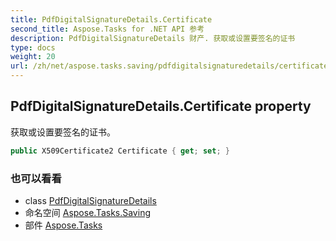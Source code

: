 ```yaml
---
title: PdfDigitalSignatureDetails.Certificate
second_title: Aspose.Tasks for .NET API 参考
description: PdfDigitalSignatureDetails 财产. 获取或设置要签名的证书
type: docs
weight: 20
url: /zh/net/aspose.tasks.saving/pdfdigitalsignaturedetails/certificate/
---
```

## PdfDigitalSignatureDetails.Certificate property

获取或设置要签名的证书。

```csharp
public X509Certificate2 Certificate { get; set; }
```

### 也可以看看

* class [PdfDigitalSignatureDetails](../)
* 命名空间 [Aspose.Tasks.Saving](../../pdfdigitalsignaturedetails/)
* 部件 [Aspose.Tasks](../../../)


